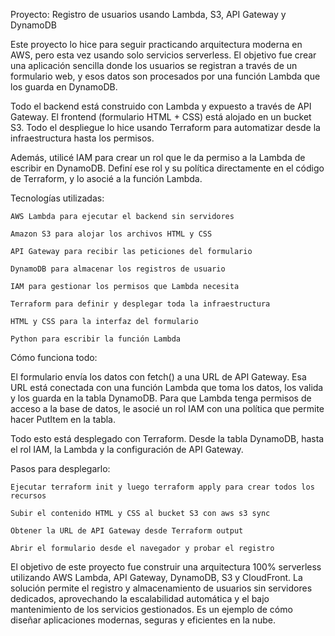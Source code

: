 Proyecto: Registro de usuarios usando Lambda, S3, API Gateway y DynamoDB

Este proyecto lo hice para seguir practicando arquitectura moderna en AWS, pero esta vez usando solo servicios serverless. El objetivo fue crear una aplicación sencilla donde los usuarios se registran a través de un formulario web, y esos datos son procesados por una función Lambda que los guarda en DynamoDB.

Todo el backend está construido con Lambda y expuesto a través de API Gateway. El frontend (formulario HTML + CSS) está alojado en un bucket S3. Todo el despliegue lo hice usando Terraform para automatizar desde la infraestructura hasta los permisos.

Además, utilicé IAM para crear un rol que le da permiso a la Lambda de escribir en DynamoDB. Definí ese rol y su política directamente en el código de Terraform, y lo asocié a la función Lambda.

Tecnologías utilizadas:

    AWS Lambda para ejecutar el backend sin servidores

    Amazon S3 para alojar los archivos HTML y CSS

    API Gateway para recibir las peticiones del formulario

    DynamoDB para almacenar los registros de usuario

    IAM para gestionar los permisos que Lambda necesita

    Terraform para definir y desplegar toda la infraestructura

    HTML y CSS para la interfaz del formulario

    Python para escribir la función Lambda

Cómo funciona todo:

El formulario envía los datos con fetch() a una URL de API Gateway. Esa URL está conectada con una función Lambda que toma los datos, los valida y los guarda en la tabla DynamoDB. Para que Lambda tenga permisos de acceso a la base de datos, le asocié un rol IAM con una política que permite hacer PutItem en la tabla.

Todo esto está desplegado con Terraform. Desde la tabla DynamoDB, hasta el rol IAM, la Lambda y la configuración de API Gateway.

Pasos para desplegarlo:

    Ejecutar terraform init y luego terraform apply para crear todos los recursos

    Subir el contenido HTML y CSS al bucket S3 con aws s3 sync

    Obtener la URL de API Gateway desde Terraform output

    Abrir el formulario desde el navegador y probar el registro


  El objetivo de este proyecto fue construir una arquitectura 100% serverless utilizando AWS Lambda, API Gateway, DynamoDB, S3 y CloudFront. La solución permite el registro y almacenamiento de usuarios sin servidores dedicados, aprovechando la escalabilidad automática y el bajo mantenimiento de los servicios gestionados. Es un ejemplo de cómo diseñar aplicaciones modernas, seguras y eficientes en la nube.



